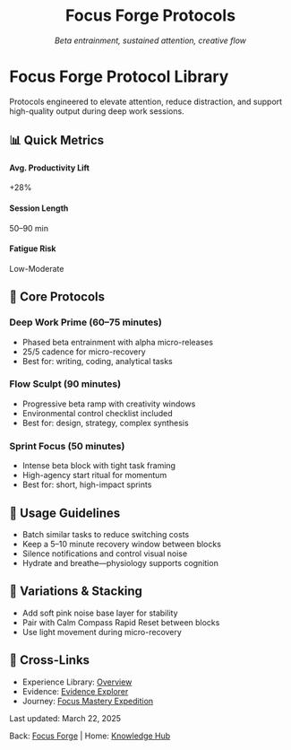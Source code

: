 <div style="text-align:center">
  <h1>Focus Forge Protocols</h1>
  <p><em>Beta entrainment, sustained attention, creative flow</em></p>
</div>

# Focus Forge Protocol Library

Protocols engineered to elevate attention, reduce distraction, and support high-quality output during deep work sessions.

## 📊 Quick Metrics

<div className="metrics-grid">
  <div className="metric-card">
    <h4>Avg. Productivity Lift</h4>
    <div className="metric">+28%</div>
  </div>
  <div className="metric-card">
    <h4>Session Length</h4>
    <div className="metric">50–90 min</div>
  </div>
  <div className="metric-card">
    <h4>Fatigue Risk</h4>
    <div className="metric">Low-Moderate</div>
  </div>
</div>

## 🧪 Core Protocols

### Deep Work Prime (60–75 minutes)
- Phased beta entrainment with alpha micro-releases
- 25/5 cadence for micro-recovery
- Best for: writing, coding, analytical tasks

### Flow Sculpt (90 minutes)
- Progressive beta ramp with creativity windows
- Environmental control checklist included
- Best for: design, strategy, complex synthesis

### Sprint Focus (50 minutes)
- Intense beta block with tight task framing
- High-agency start ritual for momentum
- Best for: short, high-impact sprints

## 🧭 Usage Guidelines

- Batch similar tasks to reduce switching costs
- Keep a 5–10 minute recovery window between blocks
- Silence notifications and control visual noise
- Hydrate and breathe—physiology supports cognition

## 🔄 Variations & Stacking

- Add soft pink noise base layer for stability
- Pair with Calm Compass Rapid Reset between blocks
- Use light movement during micro-recovery

## 🔗 Cross-Links

- Experience Library: <a href="../../index.md">Overview</a>
- Evidence: <a href="../../../research-observatory/evidence-explorer/index.md">Evidence Explorer</a>
- Journey: <a href="../../../transformation-journeys/journey-maps/focus-mastery-expedition/index.md">Focus Mastery Expedition</a>

<div className="page-footer">
  <p>Last updated: March 22, 2025</p>
  <p>Back: <a href="../index.md">Focus Forge</a> | Home: <a href="../../../index.md">Knowledge Hub</a></p>
</div>